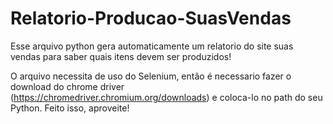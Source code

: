 # Relatorio-Producao-SuasVendas
Esse arquivo python gera automaticamente um relatorio do site suas vendas para saber quais itens devem ser produzidos!


O arquivo necessita de uso do Selenium, então é necessario fazer o download do chrome driver (https://chromedriver.chromium.org/downloads) e coloca-lo no path do seu Python.
Feito isso, aproveite!
